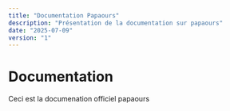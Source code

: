 ```yaml
---
title: "Documentation Papaours"
description: "Présentation de la documentation sur papaours"
date: "2025-07-09"
version: "1"
---
```



# Documentation

  Ceci est la documenation officiel papaours
